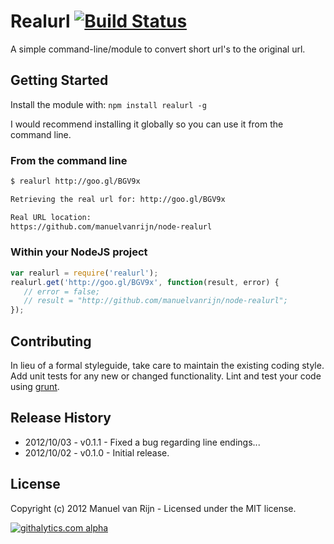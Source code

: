 # Realurl [![Build Status](https://secure.travis-ci.org/manuelvanrijn/node-realurl.png)](http://travis-ci.org/manuelvanrijn/node-realurl)

A simple command-line/module to convert short url's to the original url.

## Getting Started
Install the module with: `npm install realurl -g`

I would recommend installing it globally so you can use it from the command line.

### From the command line

```bash
$ realurl http://goo.gl/BGV9x

Retrieving the real url for: http://goo.gl/BGV9x

Real URL location:
https://github.com/manuelvanrijn/node-realurl
```

### Within your NodeJS project

```javascript
var realurl = require('realurl');
realurl.get('http://goo.gl/BGV9x', function(result, error) {
   // error = false;
   // result = "http://github.com/manuelvanrijn/node-realurl";
});
```

## Contributing
In lieu of a formal styleguide, take care to maintain the existing coding style. Add unit tests for any new or changed functionality. Lint and test your code using [grunt](https://github.com/cowboy/grunt).

## Release History

* 2012/10/03 - v0.1.1 - Fixed a bug regarding line endings...
* 2012/10/02 - v0.1.0 - Initial release.

## License

Copyright (c) 2012 Manuel van Rijn - Licensed under the MIT license.

[![githalytics.com alpha](https://cruel-carlota.pagodabox.com/3b2c11583454014a8437074fa7f0ad84 "githalytics.com")](http://githalytics.com/manuelvanrijn/node-realurl)
